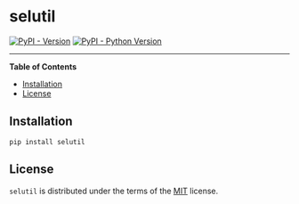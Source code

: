 # selutil

[![PyPI - Version](https://img.shields.io/pypi/v/selutil.svg)](https://pypi.org/project/selutil)
[![PyPI - Python Version](https://img.shields.io/pypi/pyversions/selutil.svg)](https://pypi.org/project/selutil)

-----

**Table of Contents**

- [Installation](#installation)
- [License](#license)

## Installation

```console
pip install selutil
```

## License

`selutil` is distributed under the terms of the [MIT](https://spdx.org/licenses/MIT.html) license.
